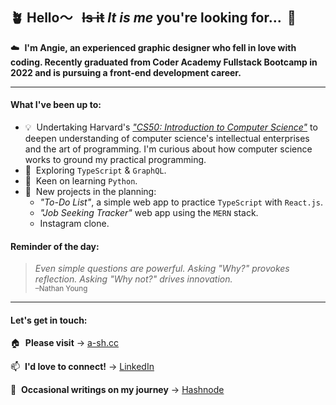 ## 🪴 Hello〜&nbsp;&nbsp; <s>Is it</s> *It is me* you're looking for... &nbsp;🎵

☁️&nbsp;  **I'm Angie, an experienced graphic designer who fell in love with coding. Recently graduated from Coder Academy Fullstack Bootcamp in 2022 and is pursuing a front-end development career.**

---
#### What I've been up to:

- 💡&nbsp; Undertaking Harvard's [*"CS50: Introduction to Computer Science"*](https://pll.harvard.edu/course/cs50-introduction-computer-science?delta=0) to deepen understanding of computer science's intellectual enterprises and the art of programming. I'm curious about how computer science works to ground my practical programming.
- 🔭&nbsp; Exploring `TypeScript` & `GraphQL`.
- 👀&nbsp; Keen on learning `Python`.
- 🌱&nbsp; New projects in the planning:
  - *"To-Do List"*, a simple web app to practice `TypeScript` with `React.js`.
  - *"Job Seeking Tracker"* web app using the `MERN` stack.
  - Instagram clone.


#### Reminder of the day:
> *Even simple questions are powerful. Asking "Why?" provokes reflection. Asking "Why not?" drives innovation.*
<br/><sub>–Nathan Young</sub>

---
#### Let's get in touch:

🏠&nbsp; **Please visit** → [a-sh.cc](https://www.a-sh.cc)

📫&nbsp;  **I'd love to connect!** →  [LinkedIn](https://www.linkedin.com/in/angiehentri/)

💬&nbsp; **Occasional writings on my journey** → [Hashnode](https://a-sh.hashnode.dev)
